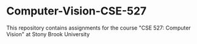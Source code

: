 # Computer-Vision-CSE-527
This repository contains assignments for the course "CSE 527: Computer Vision" at Stony Brook University
